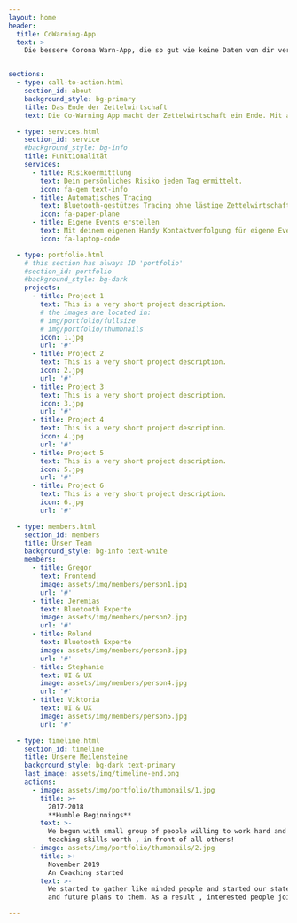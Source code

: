 ```yaml
---
layout: home
header:
  title: CoWarning-App
  text: >
    Die bessere Corona Warn-App, die so gut wie keine Daten von dir verlangt. Ganz ohne Klick kannst du dich bei Events oder auch persönlich erstellten Veranstaltungen registrieren. 


sections:
  - type: call-to-action.html
    section_id: about
    background_style: bg-primary
    title: Das Ende der Zettelwirtschaft
    text: Die Co-Warning App macht der Zettelwirtschaft ein Ende. Mit automatischem Tracing werden Personen registriert, wenn sie einen Laden oder auch ein persönlich erstelltes Event besuchen. 

  - type: services.html
    section_id: service
    #background_style: bg-info
    title: Funktionalität
    services:
      - title: Risikoermittlung
        text: Dein persönliches Risiko jeden Tag ermittelt.
        icon: fa-gem text-info
      - title: Automatisches Tracing
        text: Bluetooth-gestützes Tracing ohne lästige Zettelwirtschaft und Qr-Code suchen.
        icon: fa-paper-plane
      - title: Eigene Events erstellen
        text: Mit deinem eigenen Handy Kontaktverfolgung für eigene Events eröffnen. Sicher auch privat.
        icon: fa-laptop-code

  - type: portfolio.html
    # this section has always ID 'portfolio'
    #section_id: portfolio
    #background_style: bg-dark
    projects:
      - title: Project 1
        text: This is a very short project description.
        # the images are located in:
        # img/portfolio/fullsize
        # img/portfolio/thumbnails
        icon: 1.jpg
        url: '#'
      - title: Project 2
        text: This is a very short project description.
        icon: 2.jpg
        url: '#'
      - title: Project 3
        text: This is a very short project description.
        icon: 3.jpg
        url: '#'
      - title: Project 4
        text: This is a very short project description.
        icon: 4.jpg
        url: '#'
      - title: Project 5
        text: This is a very short project description.
        icon: 5.jpg
        url: '#'
      - title: Project 6
        text: This is a very short project description.
        icon: 6.jpg
        url: '#'

  - type: members.html
    section_id: members
    title: Unser Team
    background_style: bg-info text-white
    members:
      - title: Gregor
        text: Frontend
        image: assets/img/members/person1.jpg
        url: '#'
      - title: Jeremias
        text: Bluetooth Experte
        image: assets/img/members/person2.jpg
        url: '#'
      - title: Roland
        text: Bluetooth Experte
        image: assets/img/members/person3.jpg
        url: '#'
      - title: Stephanie
        text: UI & UX
        image: assets/img/members/person4.jpg
        url: '#'
      - title: Viktoria
        text: UI & UX
        image: assets/img/members/person5.jpg
        url: '#'

  - type: timeline.html
    section_id: timeline
    title: Unsere Meilensteine
    background_style: bg-dark text-primary
    last_image: assets/img/timeline-end.png
    actions:
      - image: assets/img/portfolio/thumbnails/1.jpg
        title: >+
          2017-2018
          **Humble Beginnings**
        text: >-
          We begun with small group of people willing to work hard and make our
          teaching skills worth , in front of all others!
      - image: assets/img/portfolio/thumbnails/2.jpg
        title: >+
          November 2019
          An Coaching started
        text: >-
          We started to gather like minded people and started our stategies
          and future plans to them. As a result , interested people joined us!

---
```

